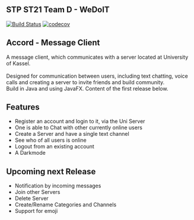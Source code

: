 ## STP ST21 Team D - WeDoIT

[![Build Status](https://www.travis-ci.com/sekassel/STPST21TeamD.svg?token=iv8L4W51ZozK2puhSbJk&branch=master)](https://www.travis-ci.com/sekassel/STPST21TeamD)
[![codecov](https://codecov.io/gh/sekassel/STPST21TeamD/branch/master/graph/badge.svg?token=Y6F8AP879T)](https://codecov.io/gh/sekassel/STPST21TeamD)

## Accord - Message Client
A message client, which communicates with a server located at University of Kassel.
<br/>
<br/>
Designed for communication between users, including text chatting, voice calls and creating a server to invite friends and build community.
<br/>
Build in Java and using JavaFX. Content of the first release below.

## Features
- Register an account and login to it, via the Uni Server
- One is able to Chat with other currently online users
- Create a Server and have a single text channel
- See who of all users is online
- Logout from an existing account
- A Darkmode


## Upcoming next Release
- Notification by incoming messages
- Join other Servers
- Delete Server
- Create/Rename Categories and Channels
- Support for emoji